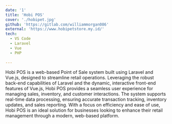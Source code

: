 ```yaml
---
date: '1'
title: 'Hobi POS'
cover: './hobipet.jpg'
github: 'https://gitlab.com/williammorgan086'
external: 'https://www.hobipetstore.my.id/'
tech:
  - VS Code
  - Laravel
  - Vue
  - PHP
  
---
```


Hobi POS is a web-based Point of Sale system built using Laravel and Vue.js, designed to streamline retail operations. Leveraging the robust back-end capabilities of Laravel and the dynamic, interactive front-end features of Vue.js, Hobi POS provides a seamless user experience for managing sales, inventory, and customer interactions. The system supports real-time data processing, ensuring accurate transaction tracking, inventory updates, and sales reporting. With a focus on efficiency and ease of use, Hobi POS is an ideal solution for businesses looking to enhance their retail management through a modern, web-based platform.
